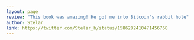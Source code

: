 ```yaml
---
layout: page
review: "This book was amazing! He got me into Bitcoin's rabbit hole"
author: Stelar
link: https://twitter.com/Stelar_b/status/1586282410471456768
---
```

